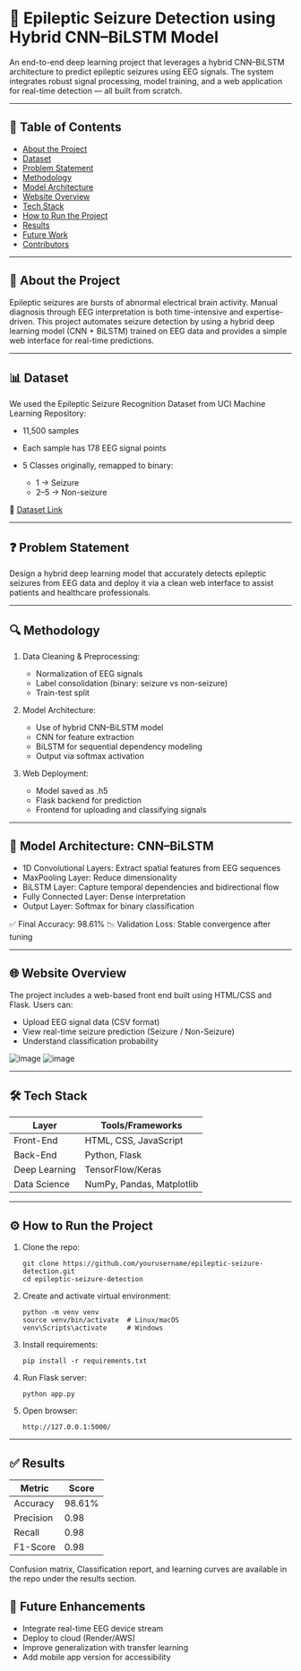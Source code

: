 # 🧠 Epileptic Seizure Detection using Hybrid CNN–BiLSTM Model

An end-to-end deep learning project that leverages a hybrid CNN–BiLSTM architecture to predict epileptic seizures using EEG signals. The system integrates robust signal processing, model training, and a web application for real-time detection — all built from scratch.

---

## 📌 Table of Contents

* [About the Project](#about-the-project)
* [Dataset](#dataset)
* [Problem Statement](#problem-statement)
* [Methodology](#methodology)
* [Model Architecture](#model-architecture)
* [Website Overview](#website-overview)
* [Tech Stack](#tech-stack)
* [How to Run the Project](#how-to-run-the-project)
* [Results](#results)
* [Future Work](#future-work)
* [Contributors](#contributors)

---

## 📖 About the Project

Epileptic seizures are bursts of abnormal electrical brain activity. Manual diagnosis through EEG interpretation is both time-intensive and expertise-driven. This project automates seizure detection by using a hybrid deep learning model (CNN + BiLSTM) trained on EEG data and provides a simple web interface for real-time predictions.

---

## 📊 Dataset

We used the Epileptic Seizure Recognition Dataset from UCI Machine Learning Repository:

* 11,500 samples
* Each sample has 178 EEG signal points
* 5 Classes originally, remapped to binary:

  * 1 → Seizure
  * 2–5 → Non-seizure

🔗 [Dataset Link](https://archive.ics.uci.edu/ml/datasets/Epileptic+Seizure+Recognition)

---

## ❓ Problem Statement

Design a hybrid deep learning model that accurately detects epileptic seizures from EEG data and deploy it via a clean web interface to assist patients and healthcare professionals.

---

## 🔍 Methodology

1. Data Cleaning & Preprocessing:

   * Normalization of EEG signals
   * Label consolidation (binary: seizure vs non-seizure)
   * Train-test split

2. Model Architecture:

   * Use of hybrid CNN–BiLSTM model
   * CNN for feature extraction
   * BiLSTM for sequential dependency modeling
   * Output via softmax activation

3. Web Deployment:

   * Model saved as .h5
   * Flask backend for prediction
   * Frontend for uploading and classifying signals

---

## 🧠 Model Architecture: CNN–BiLSTM

* 1D Convolutional Layers: Extract spatial features from EEG sequences
* MaxPooling Layer: Reduce dimensionality
* BiLSTM Layer: Capture temporal dependencies and bidirectional flow
* Fully Connected Layer: Dense interpretation
* Output Layer: Softmax for binary classification

✅ Final Accuracy: 98.61%
📉 Validation Loss: Stable convergence after tuning

---

## 🌐 Website Overview

The project includes a web-based front end built using HTML/CSS and Flask. Users can:

* Upload EEG signal data (CSV format)
* View real-time seizure prediction (Seizure / Non-Seizure)
* Understand classification probability



![image](https://github.com/user-attachments/assets/357514d6-0c3d-4da1-a686-4126433a6529)
![image](https://github.com/user-attachments/assets/1ed47b7f-0570-452c-a46a-6c723a500cfe)


---

## 🛠️ Tech Stack

| Layer         | Tools/Frameworks          |
| ------------- | ------------------------- |
| Front-End     | HTML, CSS, JavaScript     |
| Back-End      | Python, Flask             |
| Deep Learning | TensorFlow/Keras          |
| Data Science  | NumPy, Pandas, Matplotlib |

---

## ⚙️ How to Run the Project

1. Clone the repo:

   ```
   git clone https://github.com/yourusername/epileptic-seizure-detection.git
   cd epileptic-seizure-detection
   ```

2. Create and activate virtual environment:

   ```
   python -m venv venv
   source venv/bin/activate  # Linux/macOS
   venv\Scripts\activate     # Windows
   ```

3. Install requirements:

   ```
   pip install -r requirements.txt
   ```

4. Run Flask server:

   ```
   python app.py
   ```

5. Open browser:

   ```
   http://127.0.0.1:5000/
   ```

---

## ✅ Results

| Metric    | Score |
| --------- | ----- |
| Accuracy  | 98.61% |
| Precision | 0.98  |
| Recall    | 0.98 |
| F1-Score  | 0.98 |

Confusion matrix, Classification report, and learning curves are available in the repo under the results section.

## 🔭 Future Enhancements

* Integrate real-time EEG device stream
* Deploy to cloud (Render/AWS)
* Improve generalization with transfer learning
* Add mobile app version for accessibility


